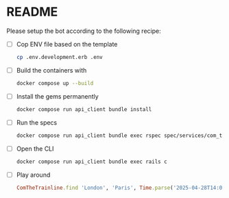 # README

Please setup the bot according to the following recipe:

- [ ] Cop ENV file based on the template
  ```bash
  cp .env.development.erb .env
  ```
- [ ] Build the containers with
  ```bash
  docker compose up --build
  ```
- [ ] Install the gems permanently
  ```bash
  docker compose run api_client bundle install
  ```
- [ ] Run the specs
  ```bash
  docker compose run api_client bundle exec rspec spec/services/com_the_trainline_spec.rb
  ```
- [ ] Open the CLI
  ```bash
  docker compose run api_client bundle exec rails c
  ```
- [ ] Play around
  ```ruby
  ComTheTrainline.find 'London', 'Paris', Time.parse('2025-04-28T14:00:00')
  ```
